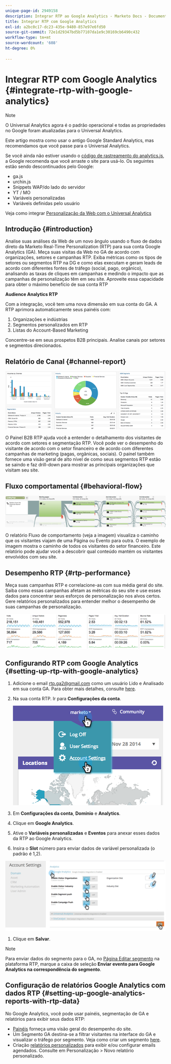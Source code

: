 ```yaml
---
unique-page-id: 2949158
description: Integrar RTP ao Google Analytics - Marketo Docs - Documentação do produto
title: Integrar RTP com Google Analytics
exl-id: a2bc0c17-dc23-435e-9480-857e97e6fd50
source-git-commit: 72e1d29347bd5b77107da1e9c30169cb6490c432
workflow-type: tm+mt
source-wordcount: '608'
ht-degree: 0%

---
```


# Integrar RTP com Google Analytics {#integrate-rtp-with-google-analytics}

>[!NOTE]
>
>O Universal Analytics agora é o padrão operacional e todas as propriedades no Google foram atualizadas para o Universal Analytics.
>
>Este artigo mostra como usar o antigo Google Standard Analytics, mas recomendamos que você passe para o Universal Analytics.
>
>Se você ainda não estiver usando o [código de rastreamento do analytics.js](https://developers.google.com/analytics/devguides/collection/analyticsjs/), a Google recomenda que você arraste o site para usá-lo. Os seguintes estão sendo descontinuados pelo Google:
>
>* ga.js
>* urchin.js
>* Snippets WAP/do lado do servidor
>* YT / MO
>* Variáveis personalizadas
>* Variáveis definidas pelo usuário
>
>Veja como integrar [Personalização da Web com o Universal Analytics](/help/marketo/product-docs/web-personalization/reporting-for-web-personalization/web-analytics-integrations/integrate-rtp-with-google-universal-analytics.md)

## Introdução {#introduction}

Analise suas análises da Web de um novo ângulo usando o fluxo de dados direto da Marketo Real-Time Personalization (RTP) para sua conta Google Analytics (GA). Meça suas visitas da Web no GA de acordo com organizações, setores e campanhas RTP. Exiba métricas como os tipos de setores ou segmentos RTP na DG e como elas executam e geram leads de acordo com diferentes fontes de tráfego (social, pago, orgânico), analisando as taxas de cliques em campanhas e medindo o impacto que as campanhas de personalização têm em seu site. Aproveite essa capacidade para obter o máximo benefício de sua conta RTP

**Audience Analytics RTP**

Com a integração, você tem uma nova dimensão em sua conta do GA. A RTP aprimora automaticamente seus painéis com:

1. Organizações e indústrias
1. Segmentos personalizados em RTP
1. Listas do Account-Based Marketing

Concentre-se em seus prospetos B2B principais. Analise canais por setores e segmentos direcionados.

## Relatório de Canal {#channel-report}

![](assets/image2014-11-28-16-3a39-3a28.png)

O Painel B2B RTP ajuda você a entender o detalhamento dos visitantes de acordo com setores e segmentação RTP. Você pode ver o desempenho do visitante de acordo com o setor financeiro e de acordo com diferentes campanhas de marketing (pagas, orgânicas, sociais). O painel também fornece uma visão geral de alto nível de como seus segmentos RTP estão se saindo e faz drill-down para mostrar as principais organizações que visitam seu site.

## Fluxo comportamental {#behavioral-flow}

![](assets/image2014-11-28-16-3a40-3a43.png)

O relatório Fluxo de comportamento (veja a imagem) visualiza o caminho que os visitantes viajam de uma Página ou Evento para outra. O exemplo de imagem mostra o caminho de todos os visitantes do setor financeiro. Este relatório pode ajudar você a descobrir qual conteúdo mantém os visitantes envolvidos com seu site.

## Desempenho RTP {#rtp-performance}

Meça suas campanhas RTP e correlacione-as com sua média geral do site. Saiba como essas campanhas afetam as métricas do seu site e use esses dados para concentrar seus esforços de personalização nos alvos certos. Gere relatórios personalizados para entender melhor o desempenho de suas campanhas de personalização.

![](assets/image2014-11-28-16-3a47-3a0.png)

## Configurando RTP com Google Analytics {#setting-up-rtp-with-google-analytics}

1. Adicione o email rtp.ga2@gmail.com como um usuário Lido e Analisado em sua conta GA. Para obter mais detalhes, consulte [here](https://support.google.com/analytics/answer/2884495?hl=en).

1. Na sua conta RTP. Ir para **Configurações da conta**.

   ![](assets/image2014-11-28-16-3a54-3a40.png)

1. Em **Configurações da conta**, **Domínio** e **Analytics**.

1. Clique em **Google Analytics**.

1. Ative o **Variáveis personalizadas** e **Eventos** para anexar esses dados da RTP ao Google Analytics.

1. Insira o **Slot** número para enviar dados de variável personalizada (o padrão é 1,2).

![](assets/image2014-11-28-17-3a0-3a17.png)

1. Clique em **Salvar**.

>[!NOTE]
>
>Para enviar dados do segmento para o GA, no [Página Editar segmento](/help/marketo/product-docs/web-personalization/using-web-segments/create-a-basic-web-segment.md) na plataforma RTP, marque a caixa de seleção **Enviar evento para Google Analytics na correspondência do segmento**.

## Configuração de relatórios Google Analytics com dados RTP {#setting-up-google-analytics-reports-with-rtp-data}

No Google Analytics, você pode usar painéis, segmentação de GA e relatórios para exibir seus dados RTP:

* [Painéis](https://support.google.com/analytics/answer/1068216?hl=en) forneça uma visão geral do desempenho do site.
* Um Segmento GA destina-se a filtrar visitantes na interface do GA e visualizar o tráfego por segmento. Veja como criar um segmento [here](https://support.google.com/analytics/answer/3124493?hl=en).
* Criação [relatórios personalizados](https://support.google.com/analytics/answer/1033013?hl=en) para exibir e/ou configurar emails agendados. Consulte em Personalização > Novo relatório personalizado.
